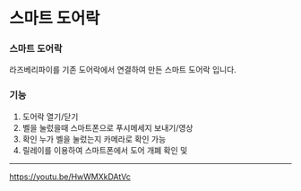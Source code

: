 # 스마트 도어락

### 스마트 도어락
라즈베리파이를 기존 도어락에서 연결하여 만든 스마트 도어락 입니다.

### 기능
1. 도어락 열기/닫기
2. 벨을 눌렀을때 스마트폰으로 푸시메세지 보내기/영상 
3. 확인 누가 벨을 눌렀는지 카메라로 확인 가능
4. 릴레이를 이용하여 스마트폰에서 도어 개폐 확인 및 
--------------------------------------------
https://youtu.be/HwWMXkDAtVc
